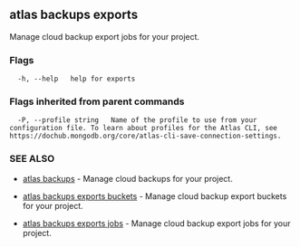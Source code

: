 ## atlas backups exports

Manage cloud backup export jobs for your project.






### Flags

```
  -h, --help   help for exports

```


### Flags inherited from parent commands

```
  -P, --profile string   Name of the profile to use from your configuration file. To learn about profiles for the Atlas CLI, see https://dochub.mongodb.org/core/atlas-cli-save-connection-settings.

```

### SEE ALSO


* [atlas backups](atlas_backups.md)	- Manage cloud backups for your project.

* [atlas backups exports buckets](atlas_backups_exports_buckets.md)	- Manage cloud backup export buckets for your project.

* [atlas backups exports jobs](atlas_backups_exports_jobs.md)	- Manage cloud backup export jobs for your project.



